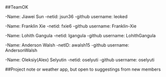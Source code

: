##TeamOK

-Name: Jiawei Sun 
  -netid: jsun36
  -github username: leoked

-Name: Franklin Xie
  -netid: fxie6
  -github username: Franklin-Xie

-Name: Lohith Gangula
  -netid: lgangula
  -github username: LohithGangula

-Name: Anderson Walsh
  -netID: awalsh15
  -github username: AndersonWalsh

-Name: Oleksiy(Alex) Selyutin
  -netid: oselyuti
  -github username: oselyuti

##Project
note or weather app, but open to suggestings from new members 
